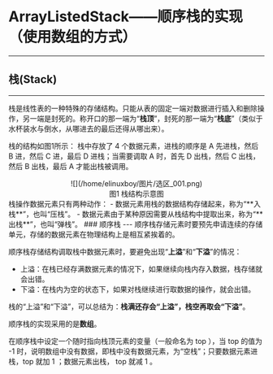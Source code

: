 # ArrayListedStack——顺序栈的实现（使用数组的方式）
---
## 栈(Stack)
---
栈是线性表的一种特殊的存储结构。只能从表的固定一端对数据进行插入和删除操作，另一端是封死的。称开口的那一端为“**栈顶**”，封死的那一端为“**栈底**”（类似于水杯装水与倒水，从哪进去的最后还得从哪出来）。

栈的结构如图1所示：
栈中存放了 4 个数据元素，进栈的顺序是 A 先进栈，然后 B 进，然后 C 进，最后 D 进栈；当需要调取 A 时，首先 D 出栈，然后 C 出栈，然后 B 出栈，最后 A 才能出栈被调用。
<div align=center>![](/home/elinuxboy/图片/选区_001.png) <br>图1 栈结构示意图</div>
栈操作数据元素只有两种动作：
- 数据元素用栈的数据结构存储起来，称为“**入栈**”，也叫“压栈”。
- 数据元素由于某种原因需要从栈结构中提取出来，称为“**出栈**”，也叫“弹栈”。
### 顺序栈
---
顺序栈存储元素时要预先申请连续的存储单元，存储的数据元素在物理结构上是相互紧挨着的。

顺序栈存储结构调取栈中数据元素时，要避免出现“**上溢**”和“**下溢**”的情况：
- 上溢：在栈已经存满数据元素的情况下，如果继续向栈内存入数据，栈存储就会出错。
- 下溢：在栈内为空的状态下，如果对栈继续进行取数据的操作，就会出错。

栈的“上溢”和“下溢”，可以总结为：**栈满还存会“上溢”，栈空再取会“下溢”**。

顺序栈的实现采用的是**数组**。

在顺序栈中设定一个随时指向栈顶元素的变量（一般命名为 top ），当 top 的值为 -1 时，说明数组中没有数据，即栈中没有数据元素，为“空栈”；只要数据元素进栈，top 就加 1 ；数据元素出栈， top 就减 1 。